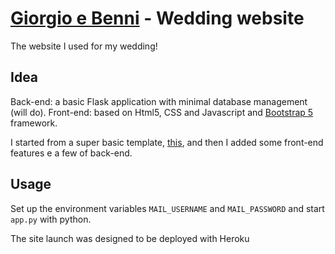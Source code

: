 # [Giorgio e Benni](http://giorgioebenni.herokuapp.com/) - Wedding website
The website I used for my wedding!

## Idea ##
Back-end: a basic Flask application with minimal database management (will do).
Front-end: based on Html5, CSS and Javascript and [Bootstrap 5](https://getbootstrap.com/) framework.

I started from a super basic template, [this](https://getbootstrap.com/docs/5.0/examples/navbar-fixed/), and then I added some front-end features e a few of back-end.

## Usage ##
Set up the environment variables `MAIL_USERNAME` and `MAIL_PASSWORD` and start `app.py` with python.

The site launch was designed to be deployed with Heroku

